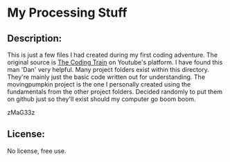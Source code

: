 # My Processing Stuff

##  Description:
This is just a few files I had created during my first coding adventure.  The original source is [The Coding Train](https://www.youtube.com/@TheCodingTrain) on Youtube's platform.  I have found this man 'Dan' very helpful.  Many project folders exist within this directory.  They're mainly just the basic code written out for understanding.  The movingpumpkin project is the one I personally created using the fundamentals from the other project folders.  Decided randomly to put them on github just so they'll exist should my computer go boom boom.

zMaG33z

## License:
No license, free use.